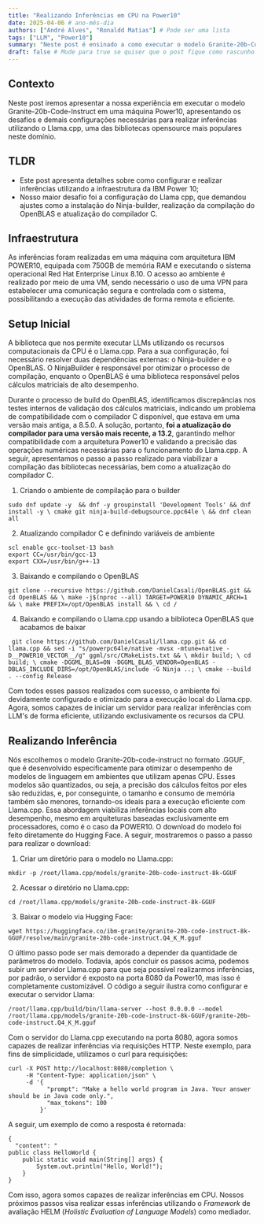 ```yaml
---
title: "Realizando Inferências em CPU na Power10"
date: 2025-04-06 # ano-mês-dia
authors: ["André Alves", "Ronaldd Matias"] # Pode ser uma lista
tags: ["LLM", "Power10"]
summary: "Neste post é ensinado a como executar o modelo Granite-20b-Code-Instruct em CPU em uma máquina Power10. "
draft: false # Mude para true se quiser que o post fique como rascunho
---
```


## Contexto  
Neste post iremos apresentar a nossa experiência em executar o modelo Granite-20b-Code-Instruct em uma máquina Power10, apresentando os desafios e demais configurações necessárias para realizar inferências utilizando o Llama.cpp, uma das bibliotecas opensource mais populares neste domínio.

## TLDR  
- Este post apresenta detalhes sobre como configurar e realizar inferências utilizando a infraestrutura da IBM Power 10;
- Nosso maior desafio foi a configuração do Llama cpp, que demandou ajustes como a instalação do Ninja-builder, realização da compilação do OpenBLAS e atualização do compilador C.

## Infraestrutura  
As inferências foram realizadas em uma máquina com arquitetura IBM POWER10, equipada com 750GB de memória RAM e executando o sistema operacional Red Hat Enterprise Linux 8.10. O acesso ao ambiente é realizado por meio de uma VM, sendo necessário o uso de uma VPN para estabelecer uma comunicação segura e controlada com o sistema, possibilitando a execução das atividades de forma remota e eficiente.

## Setup Inicial  
A biblioteca que nos permite executar LLMs utilizando os recursos computacionais da CPU é o Llama.cpp. Para a sua configuração, foi necessário resolver duas dependências externas: o Ninja-builder e o OpenBLAS. O NinjaBuilder é responsável por otimizar o processo de compilação, enquanto o OpenBLAS é uma biblioteca responsável pelos cálculos matriciais de alto desempenho.

Durante o processo de build do OpenBLAS, identificamos discrepâncias nos testes internos de validação dos cálculos matriciais, indicando um problema de compatibilidade com o compilador C disponível, que estava em uma versão mais antiga, a 8.5.0. A solução, portanto, **foi a atualização do compilador para uma versão mais recente, a 13.2**, garantindo melhor compatibilidade com a arquitetura Power10 e validando a precisão das operações numéricas necessárias para o funcionamento do Llama.cpp. A seguir, apresentamos o passo a passo realizado para viabilizar a compilação das bibliotecas necessárias, bem como a atualização do compilador C.

1. Criando o ambiente de compilação para o builder

```
sudo dnf update -y  && dnf -y groupinstall 'Development Tools' && dnf install -y \ cmake git ninja-build-debugsource.ppc64le \ && dnf clean all
```

2. Atualizando compilador C e definindo variáveis de ambiente

```
scl enable gcc-toolset-13 bash
export CC=/usr/bin/gcc-13
export CXX=/usr/bin/g++-13
```

3. Baixando e compilando o OpenBLAS

```
git clone --recursive https://github.com/DanielCasali/OpenBLAS.git && cd OpenBLAS && \ make -j$(nproc --all) TARGET=POWER10 DYNAMIC_ARCH=1 && \ make PREFIX=/opt/OpenBLAS install && \ cd /
```

4. Baixando e compilando o Llama.cpp usando a biblioteca OpenBLAS que acabamos de baixar

```
 git clone https://github.com/DanielCasali/llama.cpp.git && cd llama.cpp && sed -i "s/powerpc64le/native -mvsx -mtune=native -D__POWER10_VECTOR__/g" ggml/src/CMakeLists.txt && \ mkdir build; \ cd build; \ cmake -DGGML_BLAS=ON -DGGML_BLAS_VENDOR=OpenBLAS -DBLAS_INCLUDE_DIRS=/opt/OpenBLAS/include -G Ninja ..; \ cmake --build . --config Release
```

Com todos esses passos realizados com sucesso, o ambiente foi devidamente configurado e otimizado para a execução local do Llama.cpp. Agora, somos capazes de iniciar um servidor para realizar inferências com LLM's de forma eficiente, utilizando exclusivamente os recursos da CPU.


## Realizando Inferência

Nós escolhemos o modelo Granite-20b-code-instruct no formato .GGUF, que é desenvolvido especificamente para otimizar o desempenho de modelos de linguagem em ambientes que utilizam apenas CPU. Esses modelos são quantizados, ou seja, a precisão dos cálculos feitos por eles são reduzidas, e, por conseguinte, o tamanho e consumo de memória também são menores, tornando-os ideais para a execução eficiente com Llama.cpp. Essa abordagem viabiliza inferências locais com alto desempenho, mesmo em arquiteturas baseadas exclusivamente em processadores, como é o caso da POWER10.
O download do modelo foi feito diretamente do Hugging Face. A seguir, mostraremos o passo a passo para realizar o download:

1. Criar um diretório para o modelo no Llama.cpp:

```
mkdir -p /root/llama.cpp/models/granite-20b-code-instruct-8k-GGUF
```

2. Acessar o diretório no Llama.cpp: 

```
cd /root/llama.cpp/models/granite-20b-code-instruct-8k-GGUF
```

3. Baixar o modelo via Hugging Face: 

```
wget https://huggingface.co/ibm-granite/granite-20b-code-instruct-8k-GGUF/resolve/main/granite-20b-code-instruct.Q4_K_M.gguf
```

O último passo pode ser mais demorado a depender da quantidade de parâmetros do modelo. Todavia, após concluir os passos acima, podemos subir um servidor Llama.cpp para que seja possível realizarmos inferências, por padrão, o servidor é exposto na porta 8080 da Power10, mas isso é completamente customizável. O código a seguir ilustra como configurar e executar o servidor Llama:

```
/root/llama.cpp/build/bin/llama-server --host 0.0.0.0 --model /root/llama.cpp/models/granite-20b-code-instruct-8k-GGUF/granite-20b-code-instruct.Q4_K_M.gguf
```

Com o servidor do Llama.cpp executando na porta 8080, agora somos capazes de realizar inferências via requisições HTTP. Neste exemplo, para fins de simplicidade, utilizamos o curl para requisições:


```
curl -X POST http://localhost:8080/completion \
     -H "Content-Type: application/json" \
     -d '{
           "prompt": "Make a hello world program in Java. Your answer should be in Java code only.",
           "max_tokens": 100
         }'

```

A seguir, um exemplo de como a resposta é retornada:

```
{
  "content": "
public class HelloWorld {
    public static void main(String[] args) {
        System.out.println("Hello, World!");
    }
}
```

Com isso, agora somos capazes de realizar inferências em CPU. Nossos próximos passos visa realizar essas inferências utilizando o *Framework* de avaliação HELM (*Holistic Evaluation of Language Models*) como mediador. 